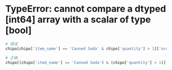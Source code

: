 # TypeError: cannot compare a dtyped [int64] array with a scalar of type [bool]

```python
# 错误
chipo[chipo['item_name'] == 'Canned Soda' & chipo['quantity'] > 1]['order_id'].count()

# 正确
chipo[(chipo['item_name'] == 'Canned Soda') & (chipo['quantity'] > 1)]['order_id'].count()
```

